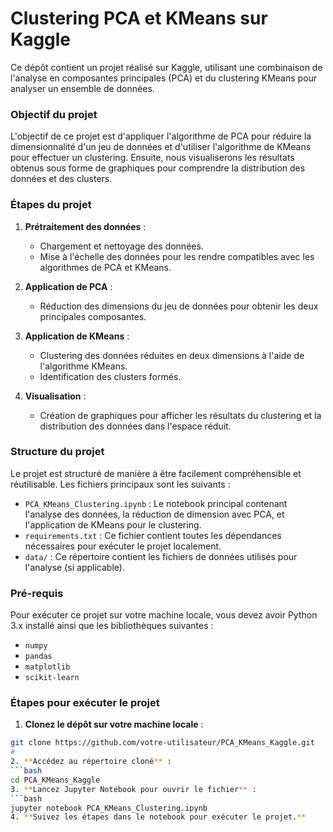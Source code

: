 # Clustering PCA et KMeans sur Kaggle

Ce dépôt contient un projet réalisé sur Kaggle, utilisant une combinaison de l'analyse en composantes principales (PCA) et du clustering KMeans pour analyser un ensemble de données.

### Objectif du projet
L'objectif de ce projet est d'appliquer l'algorithme de PCA pour réduire la dimensionnalité d'un jeu de données et d'utiliser l'algorithme de KMeans pour effectuer un clustering. Ensuite, nous visualiserons les résultats obtenus sous forme de graphiques pour comprendre la distribution des données et des clusters.

### Étapes du projet
1. **Prétraitement des données** : 
   - Chargement et nettoyage des données.
   - Mise à l'échelle des données pour les rendre compatibles avec les algorithmes de PCA et KMeans.
   
2. **Application de PCA** : 
   - Réduction des dimensions du jeu de données pour obtenir les deux principales composantes.
   
3. **Application de KMeans** : 
   - Clustering des données réduites en deux dimensions à l'aide de l'algorithme KMeans.
   - Identification des clusters formés.

4. **Visualisation** : 
   - Création de graphiques pour afficher les résultats du clustering et la distribution des données dans l'espace réduit.

### Structure du projet
Le projet est structuré de manière à être facilement compréhensible et réutilisable. Les fichiers principaux sont les suivants :

- `PCA_KMeans_Clustering.ipynb` : Le notebook principal contenant l'analyse des données, la réduction de dimension avec PCA, et l'application de KMeans pour le clustering.
- `requirements.txt` : Ce fichier contient toutes les dépendances nécessaires pour exécuter le projet localement.
- `data/` : Ce répertoire contient les fichiers de données utilisés pour l'analyse (si applicable).

### Pré-requis
Pour exécuter ce projet sur votre machine locale, vous devez avoir Python 3.x installé ainsi que les bibliothèques suivantes :
- `numpy`
- `pandas`
- `matplotlib`
- `scikit-learn`

### Étapes pour exécuter le projet
1. **Clonez le dépôt sur votre machine locale** :
```bash
git clone https://github.com/votre-utilisateur/PCA_KMeans_Kaggle.git
#
2. **Accédez au répertoire cloné** :
```bash
cd PCA_KMeans_Kaggle
3. **Lancez Jupyter Notebook pour ouvrir le fichier** :
```bash
jupyter notebook PCA_KMeans_Clustering.ipynb
4. **Suivez les étapes dans le notebook pour exécuter le projet.**

